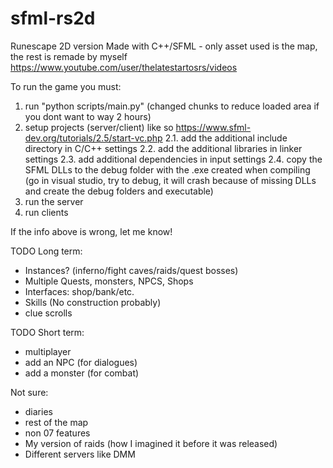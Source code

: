 # sfml-rs2d
Runescape 2D version Made with C++/SFML - only asset used is the map, the rest is remade by myself
https://www.youtube.com/user/thelatestartosrs/videos

To run the game you must:
1. run "python scripts/main.py" (changed chunks to reduce loaded area if you dont want to way 2 hours)
2. setup projects (server/client) like so https://www.sfml-dev.org/tutorials/2.5/start-vc.php
2.1. add the additional include directory in C/C++ settings
2.2. add the additional libraries in linker settings
2.3. add additional dependencies in input settings
2.4. copy the SFML DLLs to the debug folder with the .exe created when compiling (go in visual studio, try to debug, it will crash because of missing DLLs and create the debug folders and executable)
3. run the server
4. run clients

If the info above is wrong, let me know!

TODO Long term:
- Instances? (inferno/fight caves/raids/quest bosses)
- Multiple Quests, monsters, NPCS, Shops
- Interfaces: shop/bank/etc.
- Skills (No construction probably)
- clue scrolls

TODO Short term:
- multiplayer
- add an NPC (for dialogues)
- add a monster (for combat)

Not sure:
- diaries
- rest of the map
- non 07 features
- My version of raids (how I imagined it before it was released)
- Different servers like DMM
